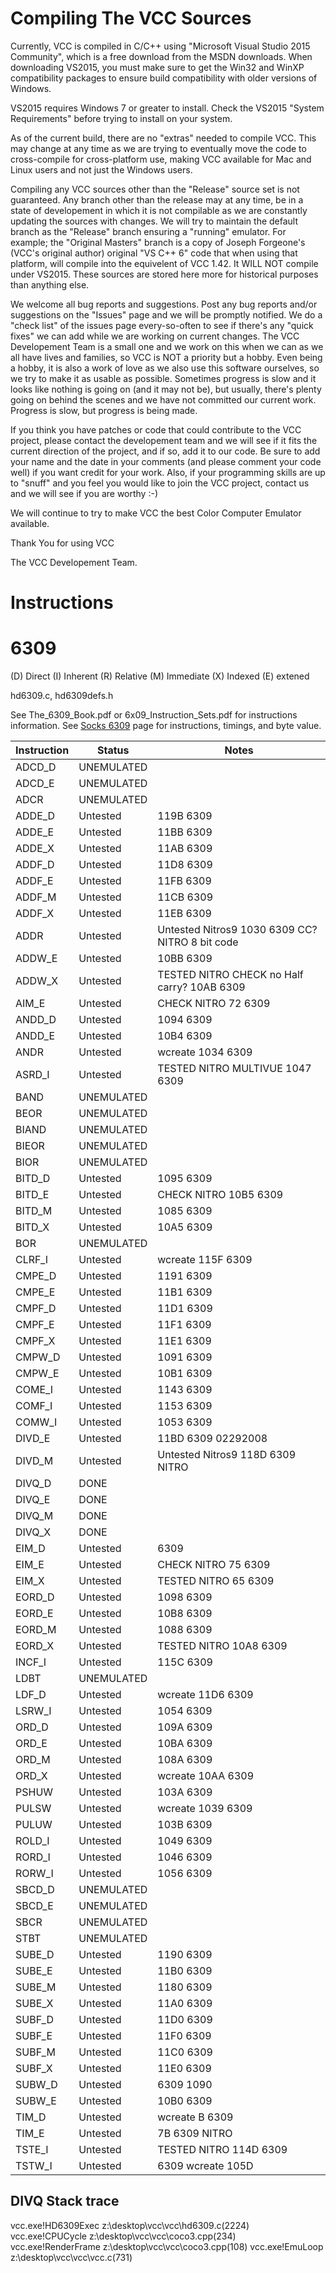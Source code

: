 # Compiling The VCC Sources

Currently, VCC is compiled in C/C++ using "Microsoft Visual Studio 2015 Community", which is a free download from the MSDN downloads. When downloading VS2015, you must make sure to get the Win32 and WinXP compatibility packages to ensure build compatibility with older versions of Windows.

VS2015 requires Windows 7 or greater to install. Check the VS2015 "System Requirements" before trying to install on your system.

As of the current build, there are no "extras" needed to compile VCC. This may change at any time as we are trying to eventually move the code to cross-compile for cross-platform use, making VCC available for Mac and Linux users and not just the Windows users.

Compiling any VCC sources other than the "Release" source set is not guaranteed. Any branch other than the release may at any time, be in a state of developement in which it is not compilable as we are constantly updating the sources with changes. We will try to maintain the default branch as the "Release" branch ensuring a "running" emulator. For example; the "Original Masters" branch is a copy of Joseph Forgeone's (VCC's original author) original "VS C++ 6" code that when using that platform, will compile into the equivelent of VCC 1.42. It WILL NOT compile under VS2015. These sources are stored here more for historical purposes than anything else.

We welcome all bug reports and suggestions. Post any bug reports and/or suggestions on the "Issues" page and we will be promptly notified. We do a "check list" of the issues page every-so-often to see if there's any "quick fixes" we can add while we are working on current changes. The VCC Developement Team is a small one and we work on this when we can as we all have lives and families, so VCC is NOT a priority but a hobby. Even being a hobby, it is also a work of love as we also use this software ourselves, so we try to make it as usable as possible. Sometimes progress is slow and it looks like nothing is going on (and it may not be), but usually, there's plenty going on behind the scenes and we have not committed our current work. Progress is slow, but progress is being made.

If you think you have patches or code that could contribute to the VCC project, please contact the developement team and we will see if it fits the current direction of the project, and if so, add it to our code. Be sure to add your name and the date in your comments (and please comment your code well) if you want credit for your work. Also, if your programming skills are up to "snuff" and you feel you would like to join the VCC project, contact us and we will see if you are worthy :-)

We will continue to try to make VCC the best Color Computer Emulator available.

Thank You for using VCC

The VCC Developement Team.

# Instructions 

# 6309
(D) Direct (I) Inherent (R) Relative (M) Immediate (X) Indexed (E) extened

hd6309.c, hd6309defs.h

See The_6309_Book.pdf or 6x09_Instruction_Sets.pdf for instructions information. 
See [Socks 6309][sock6309] page for instructions, timings, and byte value.

| Instruction   | Status	    | Notes	                                            |
|---            |---            |---                                                |
|	ADCD_D 	    |	UNEMULATED	|		                                            |
|	ADCD_E 	    |	UNEMULATED	|		                                            |
|	ADCR   	    |	UNEMULATED	|		                                            |
|	ADDE_D	    |	Untested	| 119B 6309          	                            |
|	ADDE_E	    |	Untested	| 11BB 6309          	                            |
|	ADDE_X	    |	Untested	| 11AB 6309          	                            |
|	ADDF_D	    |	Untested	| 11D8 6309          	                            |
|	ADDF_E	    |	Untested	| 11FB 6309          	                            |
|	ADDF_M	    |	Untested	| 11CB 6309          	                            |
|	ADDF_X	    |	Untested	| 11EB 6309          	                            |
|	ADDR        |   Untested    | Untested Nitros9 1030 6309 CC? NITRO 8 bit code   |
|	ADDW_E	    |	Untested	| 10BB 6309          	                            |
|	ADDW_X	    |	Untested    | TESTED NITRO CHECK no Half carry?	10AB 6309       |
|	AIM_E 	    |	Untested    | CHECK NITRO 72 6309                               |
|	ANDD_D	    |	Untested	| 1094 6309          	                            |
|	ANDD_E	    |	Untested	| 10B4 6309          	                            |
|	ANDR  	    |	Untested    | wcreate		1034 6309                           |
|	ASRD_I	    |	Untested    | TESTED NITRO MULTIVUE		1047 6309          	    |
|	BAND   	    |	UNEMULATED	|		                                            |
|	BEOR   	    |	UNEMULATED	|		                                            |
|	BIAND  	    |	UNEMULATED	|		                                            |
|	BIEOR  	    |	UNEMULATED	|		                                            |
|	BIOR   	    |	UNEMULATED	|		                                            |
|	BITD_D	    |	Untested	| 1095 6309          	                            |
|	BITD_E	    |	Untested    | CHECK NITRO	10B5 6309                           |
|	BITD_M	    |	Untested	| 1085 6309          	                            |
|	BITD_X	    |	Untested	| 10A5 6309          	                            |
|	BOR    	    |	UNEMULATED	|		                                            |
|	CLRF_I	    |	Untested    | wcreate	115F 6309          	                    |
|	CMPE_D	    |	Untested	| 1191 6309          	                            |
|	CMPE_E	    |	Untested	| 11B1 6309          	                            |
|	CMPF_D	    |	Untested	| 11D1 6309          	                            |
|	CMPF_E	    |	Untested	| 11F1 6309          	                            |
|	CMPF_X	    |	Untested	| 11E1 6309          	                            |
|	CMPW_D	    |	Untested	| 1091 6309          	                            |
|	CMPW_E	    |	Untested	| 10B1 6309          	                            |
|	COME_I	    |	Untested	| 1143 6309          	                            |
|	COMF_I	    |	Untested	| 1153 6309          	                            |
|	COMW_I	    |	Untested	| 1053 6309          	                            |
|	DIVD_E	    |	Untested	| 11BD 6309 02292008 	                            |
|	DIVD_M      |   Untested    | Untested Nitros9 118D 6309 NITRO                  |
|	DIVQ_D 	    |	DONE	    |		                                            |
|	DIVQ_E 	    |	DONE	    |		                                            |
|	DIVQ_M 	    |	DONE	    |		                                            |
|	DIVQ_X 	    |	DONE	    |		                                            |
|	EIM_D 	    |	Untested	| 6309	                                            |
|	EIM_E 	    |	Untested    | CHECK NITRO		75 6309                         |
|	EIM_X 	    |	Untested    | TESTED NITRO		65 6309                         |
|	EORD_D	    |	Untested	| 1098 6309          	                            |
|	EORD_E	    |	Untested	| 10B8 6309          	                            |
|	EORD_M	    |	Untested	| 1088 6309          	                            |
|	EORD_X	    |	Untested    | TESTED NITRO	10A8 6309                           |
|	INCF_I	    |	Untested	| 115C 6309          	                            |
|	LDBT   	    |	UNEMULATED	|		                                            |
|	LDF_D 	    |	Untested    | wcreate		11D6 6309                           |
|	LSRW_I	    |	Untested	| 1054 6309          	                            |
|	ORD_D 	    |	Untested	| 109A 6309          	                            |
|	ORD_E 	    |	Untested	| 10BA 6309          	                            |
|	ORD_M 	    |	Untested	| 108A 6309          	                            |
|	ORD_X 	    |	Untested    | wcreate	10AA 6309          	                    |
|	PSHUW 	    |	Untested	| 103A 6309          	                            |
|	PULSW 	    |	Untested    | wcreate	1039 6309          	                    |
|	PULUW 	    |	Untested	| 103B 6309          	                            |
|	ROLD_I	    |	Untested	| 1049 6309          	                            |
|	RORD_I	    |	Untested	| 1046 6309          	                            |
|	RORW_I	    |	Untested	| 1056 6309          	                            |
|	SBCD_D 	    |	UNEMULATED	|		                                            |
|	SBCD_E 	    |	UNEMULATED	|		                                            |
|	SBCR   	    |	UNEMULATED	|		                                            |
|	STBT   	    |	UNEMULATED	|		                                            |
|	SUBE_D	    |	Untested    | 1190 6309          	                            |
|	SUBE_E	    |	Untested	| 11B0 6309          	                            |
|	SUBE_M	    |	Untested	| 1180 6309          	                            |
|	SUBE_X	    |	Untested	| 11A0 6309          	                            |
|	SUBF_D	    |	Untested	| 11D0 6309          	                            |
|	SUBF_E	    |	Untested	| 11F0 6309          	                            |
|	SUBF_M	    |	Untested	| 11C0 6309          	                            |
|	SUBF_X	    |	Untested	| 11E0 6309          	                            |
|	SUBW_D	    |	Untested    | 6309	1090	                                    |
|	SUBW_E	    |	Untested	| 10B0 6309          	                            |
|	TIM_D 	    |	Untested    | wcreate	B 6309             	                    |
|	TIM_E       |   Untested    | 7B 6309 NITRO                                     |  
|	TSTE_I	    |	Untested    | TESTED NITRO	114D 6309          	                |
|	TSTW_I	    |	Untested    | 6309 wcreate	105D               	                |

## DIVQ Stack trace
vcc.exe!HD6309Exec 		z:\desktop\vcc\vcc\hd6309.c(2224)
vcc.exe!CPUCycle 		z:\desktop\vcc\vcc\coco3.cpp(234)
vcc.exe!RenderFrame 	z:\desktop\vcc\vcc\coco3.cpp(108)
vcc.exe!EmuLoop 		z:\desktop\vcc\vcc\vcc.c(731)



[sock6309]: http://users.axess.com/twilight/sock/cocofile/4mzcycle.html
